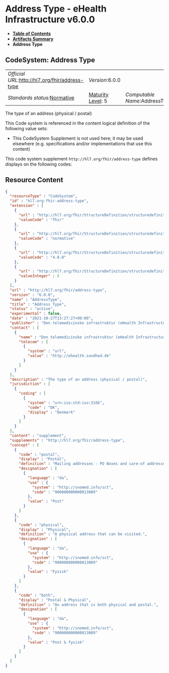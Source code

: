 # Address Type - eHealth Infrastructure v6.0.0

* [**Table of Contents**](toc.md)
* [**Artifacts Summary**](artifacts.md)
* **Address Type**

## CodeSystem: Address Type 

| | | |
| :--- | :--- | :--- |
| *Official URL*:http://hl7.org/fhir/address-type | *Version*:6.0.0 | |
| *Standards status:*[Normative](http://hl7.org/fhir/R4/versions.html#std-process) | [Maturity Level](http://hl7.org/fhir/versions.html#maturity): 5 | *Computable Name*:AddressType |

 
The type of an address (physical / postal) 

 This Code system is referenced in the content logical definition of the following value sets: 

* This CodeSystem Supplement is not used here; it may be used elsewhere (e.g. specifications and/or implementations that use this content)

This code system supplement `http://hl7.org/fhir/address-type` defines displays on the following codes:



## Resource Content

```json
{
  "resourceType" : "CodeSystem",
  "id" : "hl7.org-fhir-address-type",
  "extension" : [
    {
      "url" : "http://hl7.org/fhir/StructureDefinition/structuredefinition-wg",
      "valueCode" : "fhir"
    },
    {
      "url" : "http://hl7.org/fhir/StructureDefinition/structuredefinition-standards-status",
      "valueCode" : "normative"
    },
    {
      "url" : "http://hl7.org/fhir/StructureDefinition/structuredefinition-normative-version",
      "valueCode" : "4.0.0"
    },
    {
      "url" : "http://hl7.org/fhir/StructureDefinition/structuredefinition-fmm",
      "valueInteger" : 5
    }
  ],
  "url" : "http://hl7.org/fhir/address-type",
  "version" : "6.0.0",
  "name" : "AddressType",
  "title" : "Address Type",
  "status" : "active",
  "experimental" : false,
  "date" : "2021-10-27T13:27:27+00:00",
  "publisher" : "Den telemedicinske infrastruktur (eHealth Infrastructure)",
  "contact" : [
    {
      "name" : "Den telemedicinske infrastruktur (eHealth Infrastructure)",
      "telecom" : [
        {
          "system" : "url",
          "value" : "http://ehealth.sundhed.dk"
        }
      ]
    }
  ],
  "description" : "The type of an address (physical / postal)",
  "jurisdiction" : [
    {
      "coding" : [
        {
          "system" : "urn:iso:std:iso:3166",
          "code" : "DK",
          "display" : "Denmark"
        }
      ]
    }
  ],
  "content" : "supplement",
  "supplements" : "http://hl7.org/fhir/address-type",
  "concept" : [
    {
      "code" : "postal",
      "display" : "Postal",
      "definition" : "Mailing addresses - PO Boxes and care-of addresses.",
      "designation" : [
        {
          "language" : "da",
          "use" : {
            "system" : "http://snomed.info/sct",
            "code" : "900000000000013009"
          },
          "value" : "Post"
        }
      ]
    },
    {
      "code" : "physical",
      "display" : "Physical",
      "definition" : "A physical address that can be visited.",
      "designation" : [
        {
          "language" : "da",
          "use" : {
            "system" : "http://snomed.info/sct",
            "code" : "900000000000013009"
          },
          "value" : "Fysisk"
        }
      ]
    },
    {
      "code" : "both",
      "display" : "Postal & Physical",
      "definition" : "An address that is both physical and postal.",
      "designation" : [
        {
          "language" : "da",
          "use" : {
            "system" : "http://snomed.info/sct",
            "code" : "900000000000013009"
          },
          "value" : "Post & fysisk"
        }
      ]
    }
  ]
}

```
